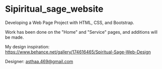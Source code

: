 # Sipiritual_sage_website
Developing a Web Page Project with HTML, CSS, and Bootstrap.

Work has been done on the "Home" and "Service" pages, and additions will be made.


My design inspiration: https://www.behance.net/gallery/174616465/Spiritual-Sage-Web-Design

Designer: asthaa.469@gmail.com
